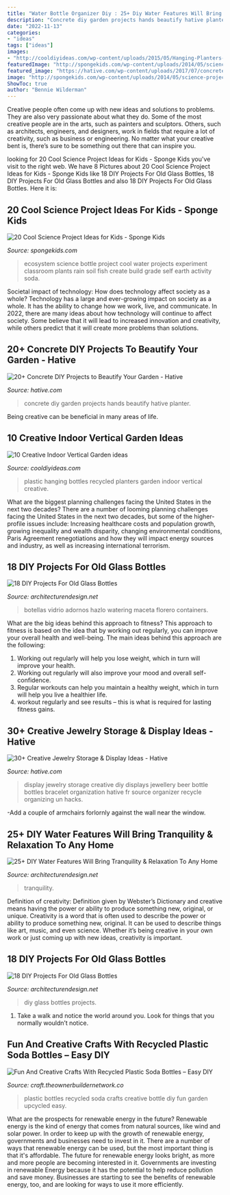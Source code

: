 ```yaml
---
title: "Water Bottle Organizer Diy : 25+ Diy Water Features Will Bring Tranquility &amp; Relaxation To Any Home"
description: "Concrete diy garden projects hands beautify hative planter"
date: "2022-11-13"
categories:
- "ideas"
tags: ["ideas"]
images:
- "http://cooldiyideas.com/wp-content/uploads/2015/05/Hanging-Planters-Made-with-Recycled-Plastic-Bottles.jpg"
featuredImage: "http://spongekids.com/wp-content/uploads/2014/05/science-project-ideas/3-ecosystem-in-a-bottle.jpg"
featured_image: "https://hative.com/wp-content/uploads/2017/07/concrete-diy/10-concrete-diy-ideas.jpg"
image: "http://spongekids.com/wp-content/uploads/2014/05/science-project-ideas/3-ecosystem-in-a-bottle.jpg"
ShowToc: true
author: "Bennie Wilderman"
---
```



Creative people often come up with new ideas and solutions to problems. They are also very passionate about what they do. Some of the most creative people are in the arts, such as painters and sculptors. Others, such as architects, engineers, and designers, work in fields that require a lot of creativity, such as business or engineering. No matter what your creative bent is, there’s sure to be something out there that can inspire you.

	

		
looking for 20 Cool Science Project Ideas for Kids - Sponge Kids you've visit to the right web. We have 8 Pictures about 20 Cool Science Project Ideas for Kids - Sponge Kids like 18 DIY Projects For Old Glass Bottles, 18 DIY Projects For Old Glass Bottles and also 18 DIY Projects For Old Glass Bottles. Here it is:
		
    
## 20 Cool Science Project Ideas For Kids - Sponge Kids

<img loading=lazy src="http://spongekids.com/wp-content/uploads/2014/05/science-project-ideas/3-ecosystem-in-a-bottle.jpg" onerror="this.onerror=null;this.src='https://tse1.mm.bing.net/th?id=OIP.JS2pXMozY8nDf7j_7Gzp0QHaJ4&amp;pid=15.1';" alt="20 Cool Science Project Ideas for Kids - Sponge Kids">

_Source: spongekids.com_

>ecosystem science bottle project cool water projects experiment classroom plants rain soil fish create build grade self earth activity soda. 

	

Societal impact of technology: How does technology affect society as a whole?
Technology has a large and ever-growing impact on society as a whole. It has the ability to change how we work, live, and communicate. In 2022, there are many ideas about how technology will continue to affect society. Some believe that it will lead to increased innovation and creativity, while others predict that it will create more problems than solutions.

    
## 20+ Concrete DIY Projects To Beautify Your Garden - Hative

<img loading=lazy src="https://hative.com/wp-content/uploads/2017/07/concrete-diy/10-concrete-diy-ideas.jpg" onerror="this.onerror=null;this.src='https://tse3.mm.bing.net/th?id=OIP.9qlIJyuAqpOIM5OSnU-tdwHaND&amp;pid=15.1';" alt="20+ Concrete DIY Projects to Beautify Your Garden - Hative">

_Source: hative.com_

>concrete diy garden projects hands beautify hative planter. 

	

Being creative can be beneficial in many areas of life.

    
## 10 Creative Indoor Vertical Garden Ideas

<img loading=lazy src="http://cooldiyideas.com/wp-content/uploads/2015/05/Hanging-Planters-Made-with-Recycled-Plastic-Bottles.jpg" onerror="this.onerror=null;this.src='https://tse4.mm.bing.net/th?id=OIP.eAgTNEpHVoJDJNpfeQOH2AHaLH&amp;pid=15.1';" alt="10 Creative Indoor Vertical Garden ideas">

_Source: cooldiyideas.com_

>plastic hanging bottles recycled planters garden indoor vertical creative. 

	

What are the biggest planning challenges facing the United States in the next two decades?
There are a number of looming planning challenges facing the United States in the next two decades, but some of the higher-profile issues include: Increasing healthcare costs and population growth, growing inequality and wealth disparity, changing environmental conditions, Paris Agreement renegotiations and how they will impact energy sources and industry, as well as increasing international terrorism.

    
## 18 DIY Projects For Old Glass Bottles

<img loading=lazy src="https://cdn.architecturendesign.net/wp-content/uploads/2015/09/AD-DIY-Projects-For-Old-Glass-Bottles-16.jpg" onerror="this.onerror=null;this.src='https://tse1.mm.bing.net/th?id=OIP.PxeHN-CTz1kaOG121OM3-QHaJY&amp;pid=15.1';" alt="18 DIY Projects For Old Glass Bottles">

_Source: architecturendesign.net_

>botellas vidrio adornos hazlo watering maceta florero containers. 

	

What are the big ideas behind this approach to fitness?
This approach to fitness is based on the idea that by working out regularly, you can improve your overall health and well-being. The main ideas behind this approach are the following: 
1) Working out regularly will help you lose weight, which in turn will improve your health. 
2) Working out regularly will also improve your mood and overall self-confidence. 
3) Regular workouts can help you maintain a healthy weight, which in turn will help you live a healthier life. 
4) workout regularly and see results – this is what is required for lasting fitness gains.

    
## 30+ Creative Jewelry Storage &amp; Display Ideas - Hative

<img loading=lazy src="http://hative.com/wp-content/uploads/2015/01/jewelry-storage-display-ideas/28-jewelry-storage-display-ideas.jpg" onerror="this.onerror=null;this.src='https://tse3.mm.bing.net/th?id=OIP.RVXjMP1y0aqC3KumicXsawHaJG&amp;pid=15.1';" alt="30+ Creative Jewelry Storage &amp; Display Ideas - Hative">

_Source: hative.com_

>display jewelry storage creative diy displays jewellery beer bottle bottles bracelet organization hative fr source organizer recycle organizing un hacks. 

	

-Add a couple of armchairs forlornly against the wall near the window.

    
## 25+ DIY Water Features Will Bring Tranquility &amp; Relaxation To Any Home

<img loading=lazy src="https://cdn.architecturendesign.net/wp-content/uploads/2015/07/AD-DIY-Water-Feature-Ideas-19.jpg" onerror="this.onerror=null;this.src='https://tse4.mm.bing.net/th?id=OIP.jRqlExPQRUW6BrWcnLQRuQHaMl&amp;pid=15.1';" alt="25+ DIY Water Features Will Bring Tranquility &amp; Relaxation To Any Home">

_Source: architecturendesign.net_

>tranquility. 

	

Definition of creativity: Definition given by Webster’s Dictionary and creative means having the power or ability to produce something new, original, or unique.
Creativity is a word that is often used to describe the power or ability to produce something new, original. It can be used to describe things like art, music, and even science. Whether it’s being creative in your own work or just coming up with new ideas, creativity is important.

    
## 18 DIY Projects For Old Glass Bottles

<img loading=lazy src="https://cdn.architecturendesign.net/wp-content/uploads/2015/09/AD-DIY-Projects-For-Old-Glass-Bottles-05.jpg" onerror="this.onerror=null;this.src='https://tse3.mm.bing.net/th?id=OIP.LsTS0OAi6S9ld_jRhHREIgHaKo&amp;pid=15.1';" alt="18 DIY Projects For Old Glass Bottles">

_Source: architecturendesign.net_

>diy glass bottles projects. 

	

1. Take a walk and notice the world around you. Look for things that you normally wouldn’t notice.

    
## Fun And Creative Crafts With Recycled Plastic Soda Bottles – Easy DIY

<img loading=lazy src="https://craft.theownerbuildernetwork.co/files/2015/04/Plastic-Bottle-Ideas015.jpg" onerror="this.onerror=null;this.src='https://tse1.mm.bing.net/th?id=OIP.-fuyc2TfrrDA_Q5MKk9GggHaE7&amp;pid=15.1';" alt="Fun And Creative Crafts With Recycled Plastic Soda Bottles – Easy DIY">

_Source: craft.theownerbuildernetwork.co_

>plastic bottles recycled soda crafts creative bottle diy fun garden upcycled easy. 

	

What are the prospects for renewable energy in the future?
Renewable energy is the kind of energy that comes from natural sources, like wind and solar power. In order to keep up with the growth of renewable energy, governments and businesses need to invest in it. There are a number of ways that renewable energy can be used, but the most important thing is that it's affordable. 
The future for renewable energy looks bright, as more and more people are becoming interested in it. Governments are investing in renewable Energy because it has the potential to help reduce pollution and save money. Businesses are starting to see the benefits of renewable energy, too, and are looking for ways to use it more efficiently.

